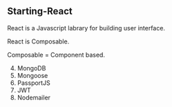 ## Starting-React
React is a Javascript labrary for building user interface.

React is Composable.

Composable = Component based.

4.  MongoDB
5.  Mongoose
6.  PassportJS
7.  JWT
8.  Nodemailer
